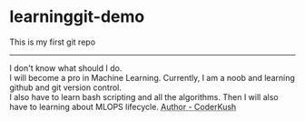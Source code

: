 # learninggit-demo
This is my first git repo
<hr/>

I don't know what should I do.
<br/>
I will become a pro in Machine Learning. Currently, I am a noob and learning github and git version control.
<br/>
I also have to learn bash scripting and all the algorithms. Then I will also have to learning about MLOPS lifecycle.
<abbr title='CoderKush'>Author - CoderKush</abbr>